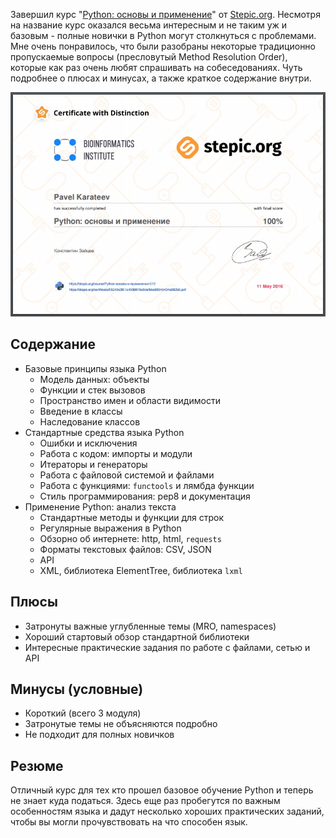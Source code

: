 <!--
.. title: Завершен курс "Python основы и применение"
.. slug: python-basics-and-usage
.. date: 2016-06-15 00:00:00 UTC+03:00
.. tags: 
.. category: 
.. link: 
.. description: 
.. type: text
-->

Завершил курс "[Python: основы и применение](https://stepic.org/course/Python-%D0%BE%D1%81%D0%BD%D0%BE%D0%B2%D1%8B-%D0%B8-%D0%BF%D1%80%D0%B8%D0%BC%D0%B5%D0%BD%D0%B5%D0%BD%D0%B8%D0%B5-512)"
от [Stepic.org](https://stepic.org/). Несмотря на название курс оказался весьма
интересным и не таким уж и базовым - полные новички в Python могут столкнуться с
проблемами. Мне очень понравилось, что были разобраны некоторые традиционно
пропускаемые вопросы (пресловутый Method Resolution Order), которые как раз очень
любят спрашивать на собеседованиях. Чуть подробнее о плюсах и минусах, а также
краткое содержание внутри.

![center](/images/2016/06/16/python-basics-and-usage/certificate.jpg)

## Содержание

- Базовые принципы языка Python
  - Модель данных: объекты
  - Функции и стек вызовов
  - Пространство имен и области видимости
  - Введение в классы
  - Наследование классов
- Стандартные средства языка Python
  - Ошибки и исключения
  - Работа с кодом: импорты и модули
  - Итераторы и генераторы
  - Работа с файловой системой и файлами
  - Работа с функциями: `functools` и лямбда функции
  - Стиль программирования: pep8 и документация
- Применение Python: анализ текста
  - Стандартные методы и функции для строк
  - Регулярные выражения в Python
  - Обзорно об интернете: http, html, `requests`
  - Форматы текстовых файлов: CSV, JSON
  - API
  - XML, библиотека ElementTree, библиотека `lxml`

## Плюсы

- Затронуты важные углубленные темы (MRO, namespaces)
- Хороший стартовый обзор стандартной библиотеки
- Интересные практические задания по работе с файлами, сетью и API

## Минусы (условные)

- Короткий (всего 3 модуля)
- Затронутые темы не объясняются подробно
- Не подходит для полных новичков

## Резюме

Отличный курс для тех кто прошел базовое обучение Python и теперь не знает
куда податься. Здесь еще раз пробегутся по важным особенностям языка и дадут
несколько хороших практических заданий, чтобы вы могли прочувствовать на что
способен язык.
